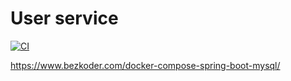 # User service
[![CI](https://github.com/hamidfarmani/userservice/actions/workflows/maven.yml/badge.svg?branch=master&event=push)](https://github.com/hamidfarmani/userservice/actions/workflows/maven.yml)


https://www.bezkoder.com/docker-compose-spring-boot-mysql/